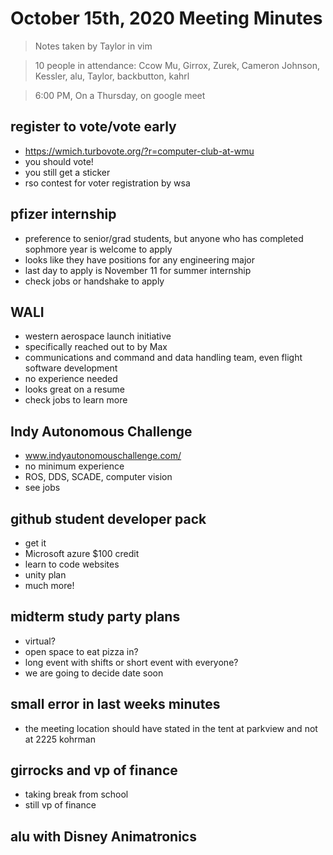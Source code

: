 # October 15th, 2020 Meeting Minutes
> Notes taken by Taylor in vim

> 10 people in attendance: Ccow Mu, Girrox, Zurek, Cameron Johnson, Kessler, alu, Taylor, backbutton, kahrl

> 6:00 PM, On a Thursday, on google meet

## register to vote/vote early
* https://wmich.turbovote.org/?r=computer-club-at-wmu
* you should vote!
* you still get a sticker
* rso contest for voter registration by wsa

## pfizer internship
* preference to senior/grad students, but anyone who has completed sophmore year is welcome to apply
* looks like they have positions for any engineering major
* last day to apply is November 11 for summer internship
* check jobs or handshake to apply

## WALI
* western aerospace launch initiative
* specifically reached out to by Max
* communications and command and data handling team, even flight software development
* no experience needed
* looks great on a resume
* check jobs to learn more

## Indy Autonomous Challenge
* www.indyautonomouschallenge.com/
* no minimum experience
* ROS, DDS, SCADE, computer vision
* see jobs

## github student developer pack
* get it
* Microsoft azure  $100 credit
* learn to code websites
* unity plan
* much more!

## midterm study party plans
* virtual?
* open space to eat pizza in?
* long event with shifts or short event with everyone?
* we are going to decide date soon

## small error in last weeks minutes
* the meeting location should have stated in the tent at parkview and not at 2225 kohrman

## girrocks and vp of finance
* taking break from school
* still vp of finance

## alu with Disney Animatronics


